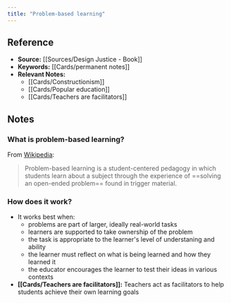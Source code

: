 ```yaml
---
title: "Problem-based learning"
---
```

## Reference
- **Source:** [[Sources/Design Justice - Book]]
- **Keywords:** [[Cards/permanent notes]]
- **Relevant Notes:** 	
	- [[Cards/Constructionism]]
	- [[Cards/Popular education]]
	- [[Cards/Teachers are facilitators]]
## Notes
### What is problem-based learning?
From [Wikipedia](https://en.wikipedia.org/wiki/Problem-based_learning):
> Problem-based learning is a student-centered pedagogy in which students learn about a subject through the experience of ==solving an open-ended problem== found in trigger material.
### How does it work?
+ It works best when:
	+ problems are part of larger, ideally real-world tasks
	+ learners are supported to take ownership of the problem
	+ the task is appropriate to the learner's level of understaning and ability
	+ the learner must reflect on what is being learned and how they learned it
	+ the educator encourages the learner to test their ideas in various contexts
+ **[[Cards/Teachers are facilitators]]:** Teachers act as facilitators to help students achieve their own learning goals
